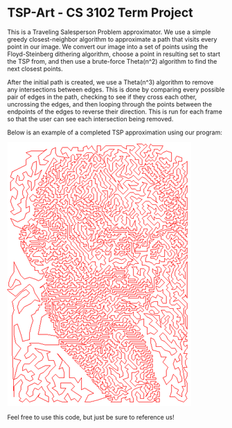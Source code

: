 TSP-Art - CS 3102 Term Project
=======

This is a Traveling Salesperson Problem approximator. We use a simple greedy closest-neighbor algorithm to approximate a path that visits every point in our image. We convert our image into a set of points using the Floyd-Steinberg dithering algorithm, choose a point in resulting set to start the TSP from, and then use a brute-force Theta(n^2) algorithm to find the next closest points. 

After the initial path is created, we use a Theta(n^3) algorithm to remove any intersections between edges. This is done by comparing every possible pair of edges in the path, checking to see if they cross each other, uncrossing the edges, and then looping through the points between the endpoints of the edges to reverse their direction. This is run for each frame so that the user can see each intersection being removed.

Below is an example of a completed TSP approximation using our program:

![gandhi!](example.png)

Feel free to use this code, but just be sure to reference us! 